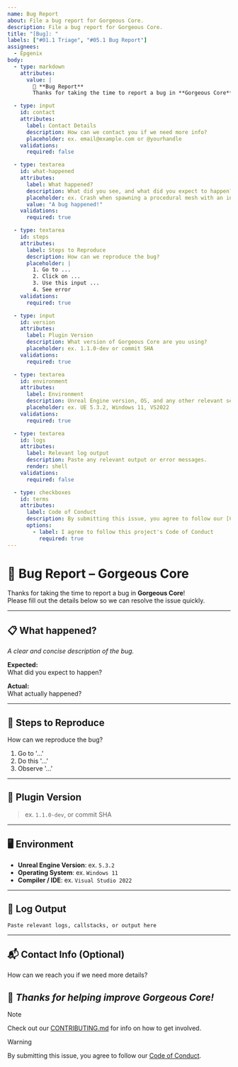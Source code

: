 ```yaml
---
name: Bug Report
about: File a bug report for Gorgeous Core.
description: File a bug report for Gorgeous Core.
title: "[Bug]: "
labels: ["#01.1 Triage", "#05.1 Bug Report"]
assignees:
  - Epgenix
body:
  - type: markdown
    attributes:
      value: |
        🐛 **Bug Report**  
        Thanks for taking the time to report a bug in **Gorgeous Core**! Please provide as much detail as possible to help us fix the issue quickly.

  - type: input
    id: contact
    attributes:
      label: Contact Details
      description: How can we contact you if we need more info?
      placeholder: ex. email@example.com or @yourhandle
    validations:
      required: false

  - type: textarea
    id: what-happened
    attributes:
      label: What happened?
      description: What did you see, and what did you expect to happen?
      placeholder: ex. Crash when spawning a procedural mesh with an invalid spline input
      value: "A bug happened!"
    validations:
      required: true

  - type: textarea
    id: steps
    attributes:
      label: Steps to Reproduce
      description: How can we reproduce the bug?
      placeholder: |
        1. Go to ...
        2. Click on ...
        3. Use this input ...
        4. See error
    validations:
      required: true

  - type: input
    id: version
    attributes:
      label: Plugin Version
      description: What version of Gorgeous Core are you using?
      placeholder: ex. 1.1.0-dev or commit SHA
    validations:
      required: true

  - type: textarea
    id: environment
    attributes:
      label: Environment
      description: Unreal Engine version, OS, and any other relevant setup info.
      placeholder: ex. UE 5.3.2, Windows 11, VS2022
    validations:
      required: true

  - type: textarea
    id: logs
    attributes:
      label: Relevant log output
      description: Paste any relevant output or error messages.
      render: shell
    validations:
      required: false

  - type: checkboxes
    id: terms
    attributes:
      label: Code of Conduct
      description: By submitting this issue, you agree to follow our [Code of Conduct](./CODE_OF_CONDUCT.md).
      options:
        - label: I agree to follow this project's Code of Conduct
          required: true
---
```


<!-- BUG REPORT TEMPLATE -->

# 🐞 Bug Report – Gorgeous Core

Thanks for taking the time to report a bug in **Gorgeous Core**!  
Please fill out the details below so we can resolve the issue quickly.

---

## 📋 What happened?

_A clear and concise description of the bug._

**Expected:**  
What did you expect to happen?

**Actual:**  
What actually happened?

---

## 🔁 Steps to Reproduce

How can we reproduce the bug?

1. Go to '...'
2. Do this '...'
3. Observe '...'

---

## 🔧 Plugin Version

> ex. `1.1.0-dev`, or commit SHA

---

## 🖥️ Environment

- **Unreal Engine Version**: ex. `5.3.2`
- **Operating System**: ex. `Windows 11`
- **Compiler / IDE**: ex. `Visual Studio 2022`

---

## 🧾 Log Output

```shell
Paste relevant logs, callstacks, or output here
```

---

## 📬 Contact Info (Optional)
How can we reach you if we need more details?

## 🙌 _Thanks for helping improve Gorgeous Core!_

> [!NOTE]
> Check out our [CONTRIBUTING.md](https://github.com/Epic-Nova/Gorgeous-Core/blob/master/CONTRIBUTING.md) for info on how to get involved.

> [!WARNING]
> By submitting this issue, you agree to follow our [Code of Conduct](https://github.com/Epic-Nova/Gorgeous-Core/blob/master/CODE_OF_CONDUCT.md).